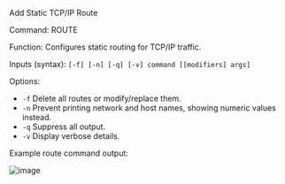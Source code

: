 Add Static TCP/IP Route

Command: ROUTE

Function: Configures static routing for TCP/IP traffic.

Inputs (syntax): `[-f] [-n] [-q] [-v] command [[modifiers] args]`

Options:
- `-f` Delete all routes or modify/replace them.
- `-n` Prevent printing network and host names, showing numeric values instead.
- `-q` Suppress all output.
- `-v` Display verbose details.

Example route command output:

![image](https://user-images.githubusercontent.com/77227227/196172047-2ceae640-02e3-4d93-8ef5-02bd181f055d.png)
